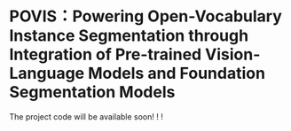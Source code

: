 # POVIS：Powering Open-Vocabulary Instance Segmentation through Integration of Pre-trained Vision-Language Models and Foundation Segmentation Models
The project code will be available soon! ! !
